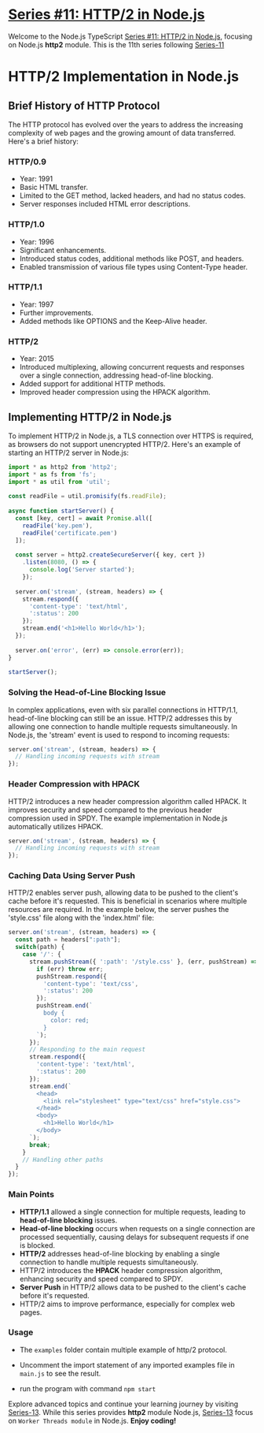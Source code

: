 # [Series #11: HTTP/2 in Node.js](https://github.com/muneer-ahmed-khan/typescript-node-series/tree/master/series-12)

Welcome to the Node.js TypeScript [Series #11: HTTP/2 in Node.js](https://github.com/muneer-ahmed-khan/typescript-node-series/tree/master/series-12), focusing on Node.js **http2** module. This is the 11th series following [Series-11](https://github.com/muneer-ahmed-khan/typescript-node-series/tree/master/series-11)



# HTTP/2 Implementation in Node.js

## Brief History of HTTP Protocol

The HTTP protocol has evolved over the years to address the increasing complexity of web pages and the growing amount of data transferred. Here's a brief history:

### HTTP/0.9
- Year: 1991
- Basic HTML transfer.
- Limited to the GET method, lacked headers, and had no status codes.
- Server responses included HTML error descriptions.

### HTTP/1.0
- Year: 1996
- Significant enhancements.
- Introduced status codes, additional methods like POST, and headers.
- Enabled transmission of various file types using Content-Type header.

### HTTP/1.1
- Year: 1997
- Further improvements.
- Added methods like OPTIONS and the Keep-Alive header.

### HTTP/2
- Year: 2015
- Introduced multiplexing, allowing concurrent requests and responses over a single connection, addressing head-of-line blocking.
- Added support for additional HTTP methods.
- Improved header compression using the HPACK algorithm.

## Implementing HTTP/2 in Node.js

To implement HTTP/2 in Node.js, a TLS connection over HTTPS is required, as browsers do not support unencrypted HTTP/2. Here's an example of starting an HTTP/2 server in Node.js:

```javascript
import * as http2 from 'http2';
import * as fs from 'fs';
import * as util from 'util';
 
const readFile = util.promisify(fs.readFile);
 
async function startServer() {
  const [key, cert] = await Promise.all([
    readFile('key.pem'),
    readFile('certificate.pem')
  ]);
  
  const server = http2.createSecureServer({ key, cert })
    .listen(8080, () => {
      console.log('Server started');
    });
 
  server.on('stream', (stream, headers) => {
    stream.respond({
      'content-type': 'text/html',
      ':status': 200
    });
    stream.end('<h1>Hello World</h1>');
  });
 
  server.on('error', (err) => console.error(err));
}
 
startServer();
```

### Solving the Head-of-Line Blocking Issue

In complex applications, even with six parallel connections in HTTP/1.1, head-of-line blocking can still be an issue. HTTP/2 addresses this by allowing one connection to handle multiple requests simultaneously. In Node.js, the 'stream' event is used to respond to incoming requests:

```javascript
server.on('stream', (stream, headers) => {
  // Handling incoming requests with stream
});
```

### Header Compression with HPACK

HTTP/2 introduces a new header compression algorithm called HPACK. It improves security and speed compared to the previous header compression used in SPDY. The example implementation in Node.js automatically utilizes HPACK.

```javascript
server.on('stream', (stream, headers) => {
  // Handling incoming requests with stream
});
```

### Caching Data Using Server Push
HTTP/2 enables server push, allowing data to be pushed to the client's cache before it's requested. This is beneficial in scenarios where multiple resources are required. In the example below, the server pushes the 'style.css' file along with the 'index.html' file:

```javascript
server.on('stream', (stream, headers) => {
  const path = headers[":path"];
  switch(path) {
    case '/': {
      stream.pushStream({ ':path': '/style.css' }, (err, pushStream) => {
        if (err) throw err;
        pushStream.respond({
          'content-type': 'text/css',
          ':status': 200
        });
        pushStream.end(`
          body {
            color: red;
          }
        `);
      });
      // Responding to the main request
      stream.respond({
        'content-type': 'text/html',
        ':status': 200
      });
      stream.end(` 
        <head>
          <link rel="stylesheet" type="text/css" href="style.css">
        </head>
        <body>
          <h1>Hello World</h1>
        </body>
      `);
      break;
    }
    // Handling other paths
  }
});
```



### Main Points

- **HTTP/1.1** allowed a single connection for multiple requests, leading to **head-of-line blocking** issues.
- **Head-of-line blocking** occurs when requests on a single connection are processed sequentially, causing delays for subsequent requests if one is blocked.
- **HTTP/2** addresses head-of-line blocking by enabling a single connection to handle multiple requests simultaneously.
- HTTP/2 introduces the **HPACK** header compression algorithm, enhancing security and speed compared to SPDY.
- **Server Push** in HTTP/2 allows data to be pushed to the client's cache before it's requested.
- HTTP/2 aims to improve performance, especially for complex web pages.


### Usage
- The ```examples``` folder contain multiple example of http/2 protocol.

- Uncomment the import statement of any imported examples file in ```main.js``` to see the result.

- run the program with command
``` npm start ```


Explore advanced topics and continue your learning journey by visiting [Series-13](https://github.com/muneer-ahmed-khan/typescript-node-series/tree/master/series-13). While this series provides **http2** module Node.js, [Series-13](https://github.com/muneer-ahmed-khan/typescript-node-series/tree/master/series-13) focus on ```Worker Threads module``` in Node.js. **Enjoy coding!**